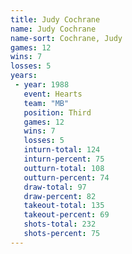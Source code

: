 ```yaml
---
title: Judy Cochrane
name: Judy Cochrane
name-sort: Cochrane, Judy
games: 12
wins: 7
losses: 5
years:
 - year: 1988
   event: Hearts
   team: "MB"
   position: Third
   games: 12
   wins: 7
   losses: 5
   inturn-total: 124
   inturn-percent: 75
   outturn-total: 108
   outturn-percent: 74
   draw-total: 97
   draw-percent: 82
   takeout-total: 135
   takeout-percent: 69
   shots-total: 232
   shots-percent: 75
---
```


